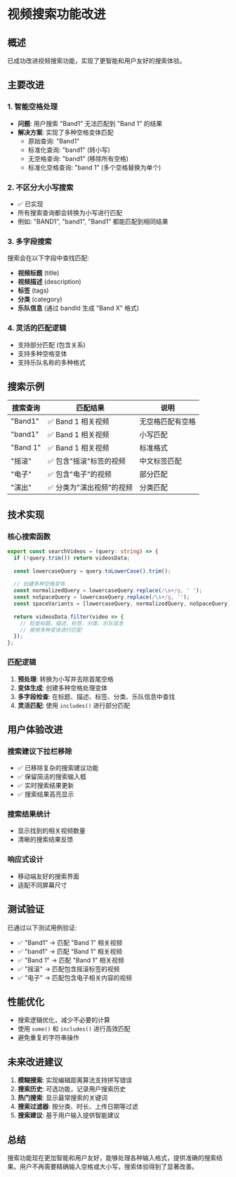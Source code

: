 # 视频搜索功能改进

## 概述

已成功改进视频搜索功能，实现了更智能和用户友好的搜索体验。

## 主要改进

### 1. 智能空格处理
- **问题**: 用户搜索 "Band1" 无法匹配到 "Band 1" 的结果
- **解决方案**: 实现了多种空格变体匹配
  - 原始查询: "Band1"
  - 标准化查询: "band1" (转小写)
  - 无空格查询: "band1" (移除所有空格)
  - 标准化空格查询: "band 1" (多个空格替换为单个)

### 2. 不区分大小写搜索
- ✅ 已实现
- 所有搜索查询都会转换为小写进行匹配
- 例如: "BAND1", "band1", "Band1" 都能匹配到相同结果

### 3. 多字段搜索
搜索会在以下字段中查找匹配:
- **视频标题** (title)
- **视频描述** (description) 
- **标签** (tags)
- **分类** (category)
- **乐队信息** (通过 bandId 生成 "Band X" 格式)

### 4. 灵活的匹配逻辑
- 支持部分匹配 (包含关系)
- 支持多种空格变体
- 支持乐队名称的多种格式

## 搜索示例

| 搜索查询 | 匹配结果 | 说明 |
|---------|---------|------|
| "Band1" | ✅ Band 1 相关视频 | 无空格匹配有空格 |
| "band1" | ✅ Band 1 相关视频 | 小写匹配 |
| "Band 1" | ✅ Band 1 相关视频 | 标准格式 |
| "摇滚" | ✅ 包含"摇滚"标签的视频 | 中文标签匹配 |
| "电子" | ✅ 包含"电子"的视频 | 部分匹配 |
| "演出" | ✅ 分类为"演出视频"的视频 | 分类匹配 |

## 技术实现

### 核心搜索函数
```typescript
export const searchVideos = (query: string) => {
  if (!query.trim()) return videosData;
  
  const lowercaseQuery = query.toLowerCase().trim();
  
  // 创建多种空格变体
  const normalizedQuery = lowercaseQuery.replace(/\s+/g, ' ');
  const noSpaceQuery = lowercaseQuery.replace(/\s+/g, '');
  const spaceVariants = [lowercaseQuery, normalizedQuery, noSpaceQuery];
  
  return videosData.filter(video => {
    // 检查标题、描述、标签、分类、乐队信息
    // 使用多种变体进行匹配
  });
};
```

### 匹配逻辑
1. **预处理**: 转换为小写并去除首尾空格
2. **变体生成**: 创建多种空格处理变体
3. **多字段检查**: 在标题、描述、标签、分类、乐队信息中查找
4. **灵活匹配**: 使用 `includes()` 进行部分匹配

## 用户体验改进

### 搜索建议下拉栏移除
- ✅ 已移除复杂的搜索建议功能
- ✅ 保留简洁的搜索输入框
- ✅ 实时搜索结果更新
- ✅ 搜索结果高亮显示

### 搜索结果统计
- 显示找到的相关视频数量
- 清晰的搜索结果反馈

### 响应式设计
- 移动端友好的搜索界面
- 适配不同屏幕尺寸

## 测试验证

已通过以下测试用例验证:
- ✅ "Band1" → 匹配 "Band 1" 相关视频
- ✅ "band1" → 匹配 "Band 1" 相关视频  
- ✅ "Band 1" → 匹配 "Band 1" 相关视频
- ✅ "摇滚" → 匹配包含摇滚标签的视频
- ✅ "电子" → 匹配包含电子相关内容的视频

## 性能优化

- 搜索逻辑优化，减少不必要的计算
- 使用 `some()` 和 `includes()` 进行高效匹配
- 避免重复的字符串操作

## 未来改进建议

1. **模糊搜索**: 实现编辑距离算法支持拼写错误
2. **搜索历史**: 可选功能，记录用户搜索历史
3. **热门搜索**: 显示最常搜索的关键词
4. **搜索过滤器**: 按分类、时长、上传日期等过滤
5. **搜索建议**: 基于用户输入提供智能建议

## 总结

搜索功能现在更加智能和用户友好，能够处理各种输入格式，提供准确的搜索结果。用户不再需要精确输入空格或大小写，搜索体验得到了显著改善。 